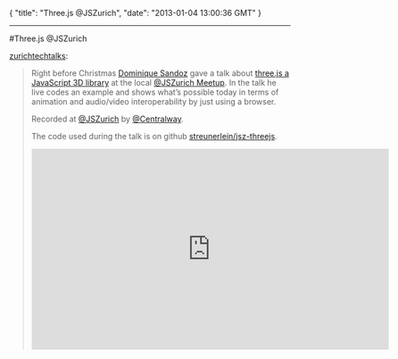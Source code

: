 {
  "title": "Three.js @JSZurich",
  "date": "2013-01-04 13:00:36 GMT"
}

---

#Three.js @JSZurich
<p><a class="tumblr_blog" href="http://zurichtechtalks.ch/post/39460345956/three-js-jszurich">zurichtechtalks</a>:</p>&#13;
<blockquote>&#13;
<p>Right before Christmas <a href="https://twitter.com/streunerlein">Dominique Sandoz</a> gave a talk about <a href="https://github.com/mrdoob/three.js/">three.js a JavaScript 3D library</a> at the local <a href="https://twitter.com/JSZurich">@JSZurich Meetup</a>. In the talk he live codes an example and shows what’s possible today in terms of animation and audio/video interoperability by just using a browser.</p>&#13;
<p>Recorded at <a href="https://twitter.com/JSZurich">@JSZurich</a> by <a href="https://twitter.com/Centralway">@Centralway</a>.</p>&#13;
<p>The code used during the talk is on github <a href="https://github.com/streunerlein/jsz-threejs">streunerlein/jsz-threejs</a>.</p>&#13;
<div><iframe frameborder="0" height="360" src="http://www.youtube-nocookie.com/embed/tdk_os2l6zQ" width="640"></iframe></div>&#13;
</blockquote>&#13;
 